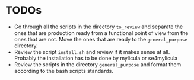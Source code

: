 TODOs
=================================================================

 - Go through all the scripts in the directory `to_review` and separate the ones that are production ready from a functional point of view from the ones that are not. Move the ones that are ready to the `general_purpose` directory.
 - Review the script `install.sh` and review if it makes sense at all. Probably the installation has to be done by mylicula or se4mylicula
 - Review the scripts in the directory `general_purpose` and format them according to the bash scripts standards.
